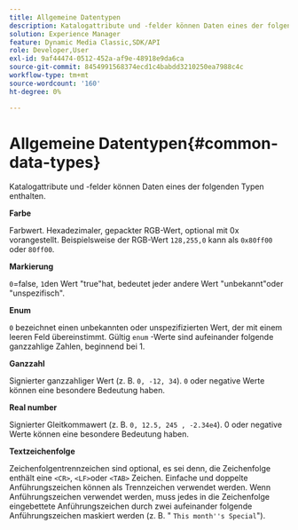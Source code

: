 ```yaml
---
title: Allgemeine Datentypen
description: Katalogattribute und -felder können Daten eines der folgenden Typen enthalten.
solution: Experience Manager
feature: Dynamic Media Classic,SDK/API
role: Developer,User
exl-id: 9af44474-0512-452a-af9e-48918e9da6ca
source-git-commit: 8454991568374ecd1c4babdd3210250ea7988c4c
workflow-type: tm+mt
source-wordcount: '160'
ht-degree: 0%

---
```


# Allgemeine Datentypen{#common-data-types}

Katalogattribute und -felder können Daten eines der folgenden Typen enthalten.

**Farbe**

Farbwert. Hexadezimaler, gepackter RGB-Wert, optional mit 0x vorangestellt. Beispielsweise der RGB-Wert `128,255,0` kann als `0x80ff00` oder `80ff00`.

**Markierung**

`0`=false, `1`den Wert &quot;true&quot;hat, bedeutet jeder andere Wert &quot;unbekannt&quot;oder &quot;unspezifisch&quot;.

**Enum**

`0` bezeichnet einen unbekannten oder unspezifizierten Wert, der mit einem leeren Feld übereinstimmt. Gültig `enum` -Werte sind aufeinander folgende ganzzahlige Zahlen, beginnend bei 1.

**Ganzzahl**

Signierter ganzzahliger Wert (z. B. `0, -12, 34`). `0` oder negative Werte können eine besondere Bedeutung haben.

**Real number**

Signierter Gleitkommawert (z. B. `0, 12.5, 245 , -2.34e4`). 0 oder negative Werte können eine besondere Bedeutung haben.

**Textzeichenfolge**

Zeichenfolgentrennzeichen sind optional, es sei denn, die Zeichenfolge enthält eine `<CR>`, `<LF>`oder `<TAB>` Zeichen. Einfache und doppelte Anführungszeichen können als Trennzeichen verwendet werden. Wenn Anführungszeichen verwendet werden, muss jedes in die Zeichenfolge eingebettete Anführungszeichen durch zwei aufeinander folgende Anführungszeichen maskiert werden (z. B. &quot; `This month''s Special`&quot;).
